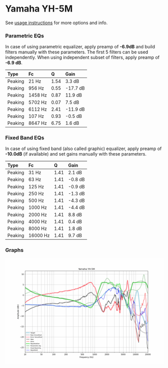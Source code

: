 # Yamaha YH-5M
See [usage instructions](https://github.com/jaakkopasanen/AutoEq#usage) for more options and info.

### Parametric EQs
In case of using parametric equalizer, apply preamp of **-6.9dB** and build filters manually
with these parameters. The first 5 filters can be used independently.
When using independent subset of filters, apply preamp of **-6.9 dB**.

| Type    | Fc      |    Q | Gain     |
|:--------|:--------|:-----|:---------|
| Peaking | 21 Hz   | 1.54 | 3.3 dB   |
| Peaking | 956 Hz  | 0.55 | -17.7 dB |
| Peaking | 1458 Hz | 0.87 | 11.9 dB  |
| Peaking | 5702 Hz | 0.07 | 7.5 dB   |
| Peaking | 6112 Hz | 2.41 | -11.9 dB |
| Peaking | 107 Hz  | 0.93 | -0.5 dB  |
| Peaking | 8647 Hz | 6.75 | 1.6 dB   |

### Fixed Band EQs
In case of using fixed band (also called graphic) equalizer, apply preamp of **-10.0dB**
(if available) and set gains manually with these parameters.

| Type    | Fc       |    Q | Gain    |
|:--------|:---------|:-----|:--------|
| Peaking | 31 Hz    | 1.41 | 2.1 dB  |
| Peaking | 63 Hz    | 1.41 | -0.8 dB |
| Peaking | 125 Hz   | 1.41 | -0.9 dB |
| Peaking | 250 Hz   | 1.41 | -1.3 dB |
| Peaking | 500 Hz   | 1.41 | -4.3 dB |
| Peaking | 1000 Hz  | 1.41 | -4.4 dB |
| Peaking | 2000 Hz  | 1.41 | 8.8 dB  |
| Peaking | 4000 Hz  | 1.41 | 0.4 dB  |
| Peaking | 8000 Hz  | 1.41 | 1.8 dB  |
| Peaking | 16000 Hz | 1.41 | 9.7 dB  |

### Graphs
![](./Yamaha%20YH-5M.png)